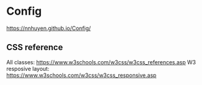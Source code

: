 # Config

https://nnhuyen.github.io/Config/

## CSS reference
All classes: https://www.w3schools.com/w3css/w3css_references.asp
W3 resposive layout: https://www.w3schools.com/w3css/w3css_responsive.asp
